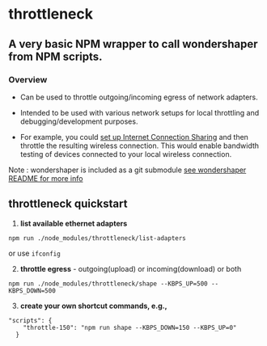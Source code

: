 # throttleneck 

## A very basic NPM wrapper to call wondershaper from NPM scripts.

### Overview

- Can be used to throttle outgoing/incoming egress of network adapters. 
- Intended to be used with various network setups for local throttling and debugging/development purposes. 

- For example, you could [set up Internet Connection Sharing](https://support.apple.com/kb/ph25327?locale=en_US) and then throttle the resulting wireless connection. This would enable bandwidth testing of devices connected to your local wireless connection. 

Note : wondershaper is included as a git submodule
[see wondershaper README for more info](https://github.com/magnific0/wondershaper)

## throttleneck quickstart

1. <b>list available ethernet adapters</b>
```
npm run ./node_modules/throttleneck/list-adapters
```
or use 
`ifconfig`

2. <b>throttle egress</b> - outgoing(upload) or incoming(download) or both
```
npm run ./node_modules/throttleneck/shape --KBPS_UP=500 --KBPS_DOWN=500
```

3. <b>create your own shortcut commands, e.g., </b> 
```
"scripts": {
    "throttle-150": "npm run shape --KBPS_DOWN=150 --KBPS_UP=0"
  }
```